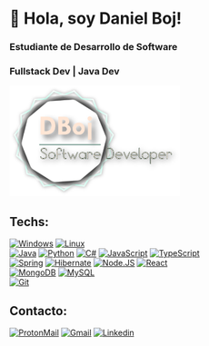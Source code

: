 # 👋 Hola, soy Daniel Boj!
### Estudiante de Desarrollo de Software
### Fullstack Dev | Java Dev

<img src="https://raw.githubusercontent.com/DanielBoj/DanielBoj/main/logo-personal-claro.png" alt="Logo desarrollador de Daniel Boj" width="300">


## Techs:
[![Windows](https://img.shields.io/badge/Windows-0078D6?style=for-the-badge&logo=windows&logoColor=white)]()
[![Linux](https://img.shields.io/badge/Linux-FCC624?style=for-the-badge&logo=linux&logoColor=black)]()
</br>
[![Java](https://img.shields.io/badge/Java-ED8B00?style=for-the-badge&logo=openjdk&logoColor=white)]()
[![Python](	https://img.shields.io/badge/Python-3776AB?style=for-the-badge&logo=python&logoColor=white)]()
[![C#](https://img.shields.io/badge/C%23-239120?style=for-the-badge&logo=c-sharp&logoColor=white)]()
[![JavaScript](https://img.shields.io/badge/JavaScript-323330?style=for-the-badge&logo=javascript&logoColor=F7DF1E)]()
[![TypeScript](https://img.shields.io/badge/TypeScript-007ACC?style=for-the-badge&logo=typescript&logoColor=white)]()
</br>
[![Spring](https://img.shields.io/badge/Spring-6DB33F?style=for-the-badge&logo=spring&logoColor=white)]()
[![Hibernate](https://img.shields.io/badge/Hibernate-59666C?style=for-the-badge&logo=Hibernate&logoColor=white)]()
[![Node.JS](https://img.shields.io/badge/Node.js-43853D?style=for-the-badge&logo=node.js&logoColor=white)]()
[![React](https://img.shields.io/badge/Angular-DD0031?style=for-the-badge&logo=angular&logoColor=white)]()
</br>
[![MongoDB](https://img.shields.io/badge/MongoDB-4EA94B?style=for-the-badge&logo=mongodb&logoColor=white)]()
[![MySQL](https://img.shields.io/badge/MySQL-00000F?style=for-the-badge&logo=mysql&logoColor=white)]()
</br>
[![Git](https://img.shields.io/badge/GIT-E44C30?style=for-the-badge&logo=git&logoColor=white)]()

## Contacto:
[![ProtonMail](https://img.shields.io/badge/ProtonMail-8B89CC?style=for-the-badge&logo=protonmail&logoColor=white)](dbojdev@proton.me)
[![Gmail](https://img.shields.io/badge/Gmail-D14836?style=for-the-badge&logo=gmail&logoColor=white)](dboj@uoc.edu)
[![Linkedin](https://img.shields.io/badge/LinkedIn-0077B5?style=for-the-badge&logo=linkedin&logoColor=white)](https://www.linkedin.com/in/daniel-boj-dev/)

<!--
**DanielBoj/DanielBoj** is a ✨ _special_ ✨ repository because its `README.md` (this file) appears on your GitHub profile.

Here are some ideas to get you started:

- 🔭 I’m currently working on ...
- 🌱 I’m currently learning ...
- 👯 I’m looking to collaborate on ...
- 🤔 I’m looking for help with ...
- 💬 Ask me about ...
- 📫 How to reach me: ...
- 😄 Pronouns: ...
- ⚡ Fun fact: ...
-->
